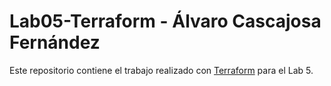 # Lab05-Terraform - Álvaro Cascajosa Fernández

Este repositorio contiene el trabajo realizado con [Terraform](https://www.terraform.io/) para el Lab 5.